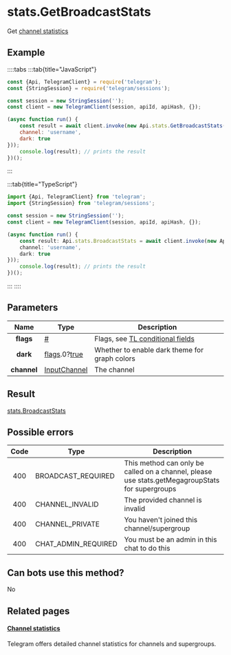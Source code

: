 # stats.GetBroadcastStats

Get [channel statistics](https://core.telegram.org/api/stats)



## Example

::::tabs
:::tab{title="JavaScript"}
```js
const {Api, TelegramClient} = require('telegram');
const {StringSession} = require('telegram/sessions');

const session = new StringSession('');
const client = new TelegramClient(session, apiId, apiHash, {});

(async function run() {
    const result = await client.invoke(new Api.stats.GetBroadcastStats({
    channel: 'username',
    dark: true
}));
    console.log(result); // prints the result
})();
```
:::

:::tab{title="TypeScript"}
```ts
import {Api, TelegramClient} from 'telegram';
import {StringSession} from 'telegram/sessions';

const session = new StringSession('');
const client = new TelegramClient(session, apiId, apiHash, {});

(async function run() {
    const result: Api.stats.BroadcastStats = await client.invoke(new Api.stats.GetBroadcastStats({
    channel: 'username',
    dark: true
}));
    console.log(result); // prints the result
})();
```
:::
::::



## Parameters

| Name | Type | Description |
| :--: | ---- | ----------- |
| **flags** | [#](https://core.telegram.org/type/%23) | Flags, see [TL conditional fields](https://core.telegram.org/mtproto/TL-combinators#conditional-fields) 
| **dark** | [flags](https://core.telegram.org/mtproto/TL-combinators#conditional-fields).0?[true](https://core.telegram.org/constructor/true) | Whether to enable dark theme for graph colors 
| **channel** | [InputChannel](https://core.telegram.org/type/InputChannel) | The channel 


## Result

[stats.BroadcastStats](https://core.telegram.org/type/stats.BroadcastStats)



## Possible errors

| Code | Type | Description |
| :--: | ---- | ----------- |
| 400 | BROADCAST\_REQUIRED | This method can only be called on a channel, please use stats.getMegagroupStats for supergroups 
| 400 | CHANNEL\_INVALID | The provided channel is invalid 
| 400 | CHANNEL\_PRIVATE | You haven't joined this channel/supergroup 
| 400 | CHAT\_ADMIN\_REQUIRED | You must be an admin in this chat to do this 


## Can bots use this method?

No

## Related pages

#### [Channel statistics](https://core.telegram.org/api/stats)

Telegram offers detailed channel statistics for channels and supergroups.




